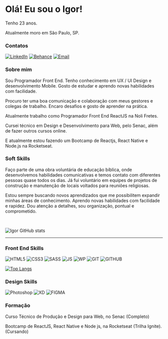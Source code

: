 # Olá! Eu sou o Igor!

Tenho 23 anos.

Atualmente moro em São Paulo, SP.


### Contatos

[![LinkedIn](https://img.shields.io/badge/LinkedIn-0077B5?style=for-the-badge&logo=linkedin&logoColor=white)](https://www.linkedin.com/in/igor-serafim-141b62171)
[![Behance](https://img.shields.io/badge/-Behance-blue?style=for-the-badge&logo=behance&logoColor=white)](https://www.behance.net/igorserafim)
[![Email](https://img.shields.io/badge/Gmail-D14836?style=for-the-badge&logo=gmail&logoColor=white)](mailto:igorserafim2015@hotmail.com)



### Sobre mim

Sou Programador Front End. Tenho conhecimento em UX / UI Design e desenvolvimento Mobile. Gosto de estudar e aprendo novas habilidades com facilidade.

Procuro ter uma boa comunicação e colaboração com meus gestores e colegas de trabalho. Encaro desafios e gosto de aprender na prática.

Atualmente trabalho como Programador Front End ReactJS na Noli Fretes. 

Cursei técnico em Design e Desenvolvimento para Web, pelo Senac, além de fazer outros cursos online.

E atualmente estou fazendo um Bootcamp de Reactjs, React Native e Node.js na Rocketseat.

### Soft Skills

Faço parte de uma obra voluntária de educação bíblica, onde desenvolvemos habilidades comunicativas e temos contato com diferentes pessoas quase todos os dias. Já fui voluntário em equipes de projetos de construção e manutenção de locais voltados para reuniões religiosas.

Estou sempre buscando novos aprendizados que me possibilitem expandir minhas áreas de conhecimento. Aprendo novas habilidades com facilidade e rapidez. Dou atenção a detalhes, sou organização, pontual e comprometido.


<br>

![Igor GitHub stats](https://github-readme-stats.vercel.app/api?username=igorserafim15&show_icons=true&theme=jolly)

<hr>

### Front End Skills 

![HTML5](https://img.shields.io/badge/HTML5-E34F26?style=for-the-badge&logo=html5&logoColor=white)
![CSS3](https://img.shields.io/badge/CSS3-1572B6?style=for-the-badge&logo=css3&logoColor=white)
![SASS](https://img.shields.io/badge/Sass-CC6699?style=for-the-badge&logo=sass&logoColor=white)
![JS](https://img.shields.io/badge/JavaScript-F7DF1E?style=for-the-badge&logo=javascript&logoColor=black)
![WP](https://img.shields.io/badge/Wordpress-21759B?style=for-the-badge&logo=wordpress&logoColor=white)
![GIT](https://img.shields.io/badge/Git-F05032?style=for-the-badge&logo=git&logoColor=white)
![GITHUB](https://img.shields.io/badge/GitHub-100000?style=for-the-badge&logo=github&logoColor=white)


[![Top Langs](https://github-readme-stats.vercel.app/api/top-langs/?username=igorserafim15&layout=compact)](https://github.com/anuraghazra/github-readme-stats)


### Design Skills

![Photoshop](https://img.shields.io/badge/Adobe-Photoshop-31A8FF?style=for-the-badge&logo=Adobe-Photoshop&labelColor=0a446b&logoWidth=15)
![XD](https://img.shields.io/badge/Adobe%20XD-470137?style=for-the-badge&logo=Adobe%20XD&logoColor=#FF61F6)
![FIGMA](https://img.shields.io/badge/Figma-F24E1E?style=for-the-badge&logo=figma&logoColor=white)


### Formação

Curso Técnico de Produção e Design para Web, no Senac (Completo)

Bootcamp de ReactJS, React Native e Node js, na Rocketseat (Trilha Ignite). (Cursando)






